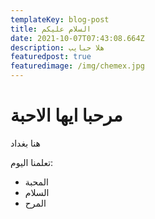 ```yaml
---
templateKey: blog-post
title: السلام عليكم
date: 2021-10-07T07:43:08.664Z
description: هلا حبايب
featuredpost: true
featuredimage: /img/chemex.jpg
---
```

# مرحبا ايها الاحبة

هنا بغداد



تعلمنا اليوم:

* المحبة
* السلام
* المرح